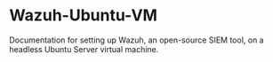 # Wazuh-Ubuntu-VM
Documentation for setting up Wazuh, an open-source SIEM tool, on a headless Ubuntu Server virtual machine.
